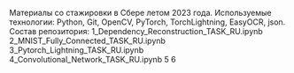 Материалы со стажировки в Сбере летом 2023 года.
Используемые технологии: Python, Git, OpenCV, PyTorch, TorchLightning, EasyOCR, json.
Состав репозитория:
1_Dependency_Reconstruction_TASK_RU.ipynb
2_MNIST_Fully_Connected_TASK_RU.ipynb
3_Pytorch_Lightning_TASK_RU.ipynb
4_Convolutional_Network_TASK_RU.ipynb
5
6
